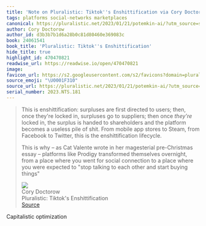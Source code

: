 ```yaml
---
title: 'Note on Pluralistic: Tiktok''s Enshittification via Cory Doctorow'
tags: platforms social-networks marketplaces
canonical: https://pluralistic.net/2023/01/21/potemkin-ai/?utm_source=substack&utm_medium=email
author: Cory Doctorow
author_id: d3b3b7b1d6a28b0c81d80460e369083c
book: 24061541
book_title: 'Pluralistic: Tiktok''s Enshittification'
hide_title: true
highlight_id: 470470821
readwise_url: https://readwise.io/open/470470821
image:
favicon_url: https://s2.googleusercontent.com/s2/favicons?domain=pluralistic.net
source_emoji: "\U0001F310"
source_url: https://pluralistic.net/2023/01/21/potemkin-ai/?utm_source=substack&utm_medium=email#:~:text=This%20is%20enshittification%3A,start%20buying%20things%22
serial_number: 2023.NTS.181
---
```

> This is enshittification: surpluses are first directed to users; then, once they're locked in, surpluses go to suppliers; then once *they're* locked in, the surplus is handed to shareholders and the platform becomes a useless pile of shit. From mobile app stores to Steam, from Facebook to Twitter, this is the enshittification lifecycle.
> 
> This is why – as Cat Valente wrote in her magesterial pre-Christmas essay – platforms like Prodigy transformed themselves overnight, from a place where you went for social connection to a place where you were expected to "stop talking to each other and start buying things"
> <div class="quoteback-footer"><div class="quoteback-avatar"><img class="mini-favicon" src="https://s2.googleusercontent.com/s2/favicons?domain=pluralistic.net"></div><div class="quoteback-metadata"><div class="metadata-inner"><span style="display:none">FROM:</span><div aria-label="Cory Doctorow" class="quoteback-author"> Cory Doctorow</div><div aria-label="Pluralistic: Tiktok's Enshittification" class="quoteback-title"> Pluralistic: Tiktok's Enshittification</div></div></div><div class="quoteback-backlink"><a target="_blank" aria-label="go to the full text of this quotation" rel="noopener" href="https://pluralistic.net/2023/01/21/potemkin-ai/?utm_source=substack&utm_medium=email#:~:text=This%20is%20enshittification%3A,start%20buying%20things%22" class="quoteback-arrow"> Source</a></div></div>

Capitalistic optimization